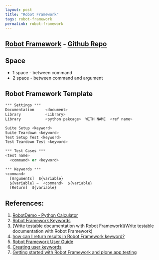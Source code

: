```yaml
---
layout: post
title: "Robot Framework"
tags: robot-framework
permalink: robot-framework
---
```


## [Robot Framework](http://robotframework.org/) - [Github Repo](https://github.com/robotframework/robotframework)

## Space
-  1 space - between command
-  2 space - between command and argument


## Robot Framework Template
```python
*** Settings ***
Documentation     <document>
Library           <Library>
Library           <python pakcage>  WITH NAME  <ref name>

Suite Setup <keyword>
Suite Teardown <keyword>
Test Setup Test <keyword>
Test Teardown Test <keyword>

*** Test Cases ***
<test name>
  <command> or <keyword>

*** Keywords ***
<command>
  [Arguments]  ${variable}
  ${variable} =  <command>  ${variable}
  [Return]  ${variable}
```

## References:
1. [RobotDemo - Python Calculator](https://bitbucket.org/robotframework/robotdemo/src/0f996d178905?at=master)
2. [Robot Framework Keywords](http://stackoverflow.com/questions/19648439/robot-framework-keywords)
3. [Write testable documentation with Robot Framework](Write testable documentation with Robot Framework)
4. [how can I return results in Robot Framework keyword?](http://stackoverflow.com/questions/7580252/how-can-i-return-results-in-robot-framework-keyword)
5. [Robot Framework User Guide](http://robotframework.org/robotframework/latest/RobotFrameworkUserGuide.html)
6. [Creating user keywords](http://code.google.com/p/robotframework/source/browse/doc/userguide/src/CreatingTestData/CreatingUserKeywords.txt?r=e35c4cf7591986d212a6f1c015f2f77598fb7ea2)
7. [Getting started with Robot Framework and plone.app.testing](http://datakurre.pandala.org/2012/09/getting-started-with-robotframework-and.html)
